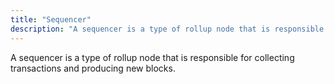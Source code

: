 ```yaml
---
title: "Sequencer"
description: "A sequencer is a type of rollup node that is responsible for collecting transactions and producing new blocks."
---
```


A sequencer is a type of rollup node that is responsible for collecting transactions and producing new blocks.
